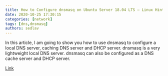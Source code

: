 ```yaml
---
title: How to Configure dnsmasq on Ubuntu Server 18.04 LTS – Linux Hint
date: 2020-10-25 17:30:15
categories: [network]
tags: [dns,dnsmasq]
authors: sedlav
---
```


In this article, I am going to show you how to use dnsmasq to configure a local DNS server, caching DNS server and DHCP server. dnsmasq is a very lightweight local DNS server. dnsmasq can also be configured as a DNS cache server and DHCP server.

[Link](https://linuxhint.com/dnsmasq_ubuntu_server/)

